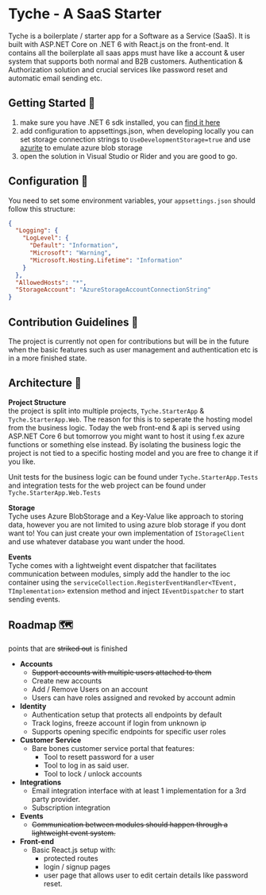 # Tyche - A SaaS Starter

Tyche is a boilerplate / starter app for a Software as a Service (SaaS). It is built with ASP.NET Core on .NET 6 with React.js on the front-end.
It contains all the boilerplate all saas apps must have like a account & user system that supports both normal and B2B customers. 
Authentication & Authorization solution and crucial services like password reset and automatic email sending etc.

## Getting Started 🚀
1. make sure you have .NET 6 sdk installed, you can [find it here](https://dotnet.microsoft.com/en-us/download/dotnet/6.0)
2. add configuration to appsettings.json, when developing locally you can set storage connection strings to `UseDevelopmentStorage=true` and use [azurite](https://github.com/Azure/Azurite) to emulate azure blob storage
3. open the solution in Visual Studio or Rider and you are good to go.


## Configuration 🔧
You need to set some environment variables, your `appsettings.json` should follow this structure:

```json
{
  "Logging": {
    "LogLevel": {
      "Default": "Information",
      "Microsoft": "Warning",
      "Microsoft.Hosting.Lifetime": "Information"
    }
  },
  "AllowedHosts": "*",
  "StorageAccount": "AzureStorageAccountConnectionString"
}
```

## Contribution Guidelines 📜
The project is currently not open for contributions but will be in the future when the basic features such as user management and authentication etc is in a more finished state.

## Architecture 🚧

**Project Structure**  
the project is split into multiple projects, `Tyche.StarterApp` & `Tyche.StarterApp.Web`. The reason for this is to seperate the hosting model from the business logic.
Today the web front-end & api is served using ASP.NET Core 6 but tomorrow you might want to host it using f.ex azure functions or something else instead.
By isolating the business logic the project is not tied to a specific hosting model and you are free to change it if you like.  

Unit tests for the business logic can be found under `Tyche.StarterApp.Tests` and integration tests for the web project can be found under `Tyche.StarterApp.Web.Tests`

**Storage**  
Tyche uses Azure BlobStorage and a Key-Value like approach to storing data, however you are not limited to using azure blob storage if you dont want to! You can just create your own implementation of `IStorageClient` and use whatever database you want under the hood.

**Events**  
Tyche comes with a lightweight event dispatcher that facilitates communication between modules, simply add the handler to the ioc container using the `serviceCollection.RegisterEventHandler<TEvent, TImplementation>` extension method and inject `IEventDispatcher` to start sending events.

## Roadmap 🗺
points that are ~~striked out~~ is finished
- **Accounts**
  - ~~Support accounts with multiple users attached to them~~
  - Create new accounts
  - Add / Remove Users on an account
  - Users can have roles assigned and revoked by account admin
- **Identity**
  - Authentication setup that protects all endpoints by default
  - Track logins, freeze account if login from unknown ip
  - Supports opening specific endpoints for specific user roles
- **Customer Service**
  - Bare bones customer service portal that features:
    - Tool to resett password for a user
    - Tool to log in as said user.
    - Tool to lock / unlock accounts
- **Integrations**
  - Email integration interface with at least 1 implementation for a 3rd party provider.
  - Subscription integration
- **Events**
  - ~~Communication between modules should happen through a lightweight event system.~~
- **Front-end**
  - Basic React.js setup with:
    - protected routes
    - login / signup pages
    - user page that allows user to edit certain details like password reset.

